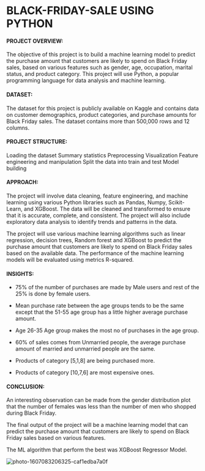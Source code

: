 # BLACK-FRIDAY-SALE USING PYTHON

#### PROJECT OVERVIEW:

The objective of this project is to build a machine learning model to predict the purchase amount that customers are likely to spend on Black Friday sales, based on various features such as gender, age, occupation, marital status, and product category. This project will use Python, a popular programming language for data analysis and machine learning.

#### DATASET:

The dataset for this project is publicly available on Kaggle and contains data on customer demographics, product categories, and purchase amounts for Black Friday sales. The dataset contains more than 500,000 rows and 12 columns.

#### PROJECT STRUCTURE:

Loading the dataset
Summary statistics
Preprocessing
Visualization
Feature engineering and manipulation
Split the data into train and test
Model building 

#### APPROACH:

The project will involve data cleaning, feature engineering, and machine learning using various Python libraries such as Pandas, Numpy, Scikit-Learn, and XGBoost. The data will be cleaned and transformed to ensure that it is accurate, complete, and consistent. The project will also include exploratory data analysis to identify trends and patterns in the data.

The project will use various machine learning algorithms such as linear regression, decision trees, Random forest and XGBoost to predict the purchase amount that customers are likely to spend on Black Friday sales based on the available data. The performance of the machine learning models will be evaluated using  metrics  R-squared.

#### INSIGHTS:

* 75% of the number of purchases are made by Male users and rest of the 25% is done by female users.

* Mean purchase rate between the age groups tends to be the same except that the 51-55 age group has a little higher average purchase amount.

* Age 26-35 Age group makes the most no of purchases in the age group.

* 60% of sales comes from Unmarried people, the average purchase amount of married and unmarried people are the same.

* Products of category [5,1,8] are being purchased more.

* Products of category [10,7,6] are most expensive ones.


#### CONCLUSION:

An interesting observation can be made from the gender distribution plot that the number of females was less than the number of men who shopped during Black Friday.

The final output of the project will be a machine learning model that can predict the purchase amount that customers are likely to spend on Black Friday sales based on various features.  

The ML algorithm that perform the best was XGBoost Regressor Model.

![photo-1607083206325-caf1edba7a0f](https://user-images.githubusercontent.com/122966157/223352869-4a2ba044-9b65-4c60-9644-4abf0c1d41c0.jpg)

